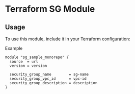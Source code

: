 # Terraform SG  Module

## Usage

To use this module, include it in your Terraform configuration:

Example
```hcl
module "sg_sample_monorepo" {
  source  = url
  version = version

  security_group_name        = sg-name
  security_group_vpc_id      = vpc-id
  security_group_description = description
}
